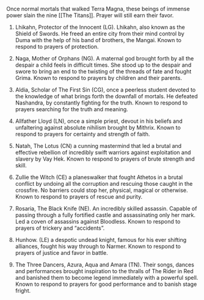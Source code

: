 Once normal mortals that walked Terra Magna, these beings of immense power slain the nine [[The Titans]]. Prayer will still earn their favor.

  

1. Lhikahn, Protector of the Innocent (LG). Lhikahn, also known as the Shield of Swords. He freed an entire city from their mind control by Duma with the help of his band of brothers, the Mangai. Known to respond to prayers of protection.
    
2. Naga, Mother of Orphans (NG). A maternal god brought forth by all the despair a child feels in difficult times. She stood up to the despair and swore to bring an end to the twisting of the threads of fate and fought Grima. Known to respond to prayers by children and their parents.
    
3. Aldia, Scholar of The First Sin (CG), once a peerless student devoted to the knowledge of what brings forth the downfall of mortals. He defeated Nashandra, by constantly fighting for the truth. Known to respond to prayers searching for the truth and meaning.
    
4. Allfather Lloyd (LN), once a simple priest, devout in his beliefs and unfaltering against absolute nihilism brought by Mithrix. Known to respond to prayers for certainty and strength of faith.
    
5. Natah, The Lotus (CN) a cunning mastermind that led a brutal and effective rebellion of incredibly swift warriors against exploitation and slavery by Vay Hek. Known to respond to prayers of brute strength and skill.
    
6. Zullie the Witch (CE) a planeswalker that fought Athetos in a brutal conflict by undoing all the corruption and rescuing those caught in the crossfire. No barriers could stop her, physical, magical or otherwise. Known to respond to prayers of rescue and purity.
    
7. Rosaria, The Black Knife (NE). An incredibly skilled assassin. Capable of passing through a fully fortified castle and assassinating only her mark. Led a coven of assassins against Bloodless. Known to respond to prayers of trickery and “accidents”.
    
8. Hunhow. (LE) a despotic undead knight, famous for his ever shifting alliances, fought his way through to Narmer. Known to respond to prayers of justice and favor in battle.
    
9. The Three Dancers, Azura, Aqua and Amara (TN). Their songs, dances and performances brought inspiration to the thralls of The Rider in Red and banished them to become legend immediately with a powerful spell. Known to respond to prayers for good performance and to banish stage fright.
    

  
